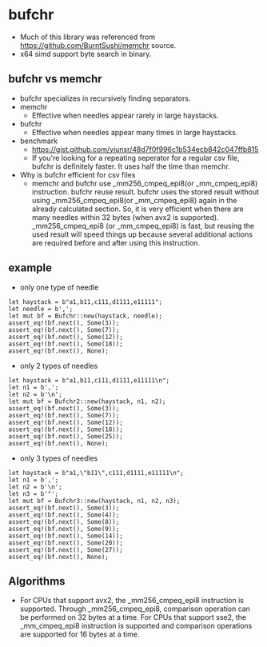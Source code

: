 # bufchr
* Much of this library was referenced from https://github.com/BurntSushi/memchr source.
* x64 simd support byte search in binary.

## bufchr vs memchr
* bufchr specializes in recursively finding separators.
* memchr
  * Effective when needles appear rarely in large haystacks.
* bufchr
  * Effective when needles appear many times in large haystacks.
* benchmark
  * https://gist.github.com/yiunsr/48d7f0f996c1b534ecb842c047ffb815
  * If you're looking for a repeating seperator for a regular csv file, bufchr is definitely faster. It uses half the time than memchr.
* Why is bufchr efficient for csv files
  * memchr and bufchr use _mm256_cmpeq_epi8(or _mm_cmpeq_epi8) instruction.
  bufchr reuse result. bufchr uses the stored result without using _mm256_cmpeq_epi8(or _mm_cmpeq_epi8) again in the already calculated section. So, it is very efficient when there are many needles within 32 bytes (when avx2 is supported). _mm256_cmpeq_epi8 (or _mm_cmpeq_epi8) is fast, but reusing the used result will speed things up because several additional actions are required before and after using this instruction.


## example
* only one type of needle

```
let haystack = b"a1,b11,c111,d1111,e11111";
let needle = b',';
let mut bf = Bufchr::new(haystack, needle);
assert_eq!(bf.next(), Some(3));
assert_eq!(bf.next(), Some(7));
assert_eq!(bf.next(), Some(12));
assert_eq!(bf.next(), Some(18));
assert_eq!(bf.next(), None);
```

* only 2 types of needles

```
let haystack = b"a1,b11,c111,d1111,e11111\n";
let n1 = b',';
let n2 = b'\n';
let mut bf = Bufchr2::new(haystack, n1, n2);
assert_eq!(bf.next(), Some(3));
assert_eq!(bf.next(), Some(7));
assert_eq!(bf.next(), Some(12));
assert_eq!(bf.next(), Some(18));
assert_eq!(bf.next(), Some(25));
assert_eq!(bf.next(), None);
```

* only 3 types of needles

```
let haystack = b"a1,\"b11\",c111,d1111,e11111\n";
let n1 = b',';
let n2 = b'\n';
let n3 = b'"';
let mut bf = Bufchr3::new(haystack, n1, n2, n3);
assert_eq!(bf.next(), Some(3));
assert_eq!(bf.next(), Some(4));
assert_eq!(bf.next(), Some(8));
assert_eq!(bf.next(), Some(9));
assert_eq!(bf.next(), Some(14));
assert_eq!(bf.next(), Some(20));
assert_eq!(bf.next(), Some(27));
assert_eq!(bf.next(), None);
```

## Algorithms 
* For CPUs that support avx2, the _mm256_cmpeq_epi8 instruction is supported. Through _mm256_cmpeq_epi8, comparison operation can be performed on 32 bytes at a time. For CPUs that support sse2, the _mm_cmpeq_epi8 instruction is supported and comparison operations are supported for 16 bytes at a time. 